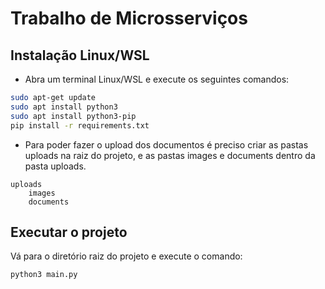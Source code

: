 # Trabalho de Microsserviços

## Instalação Linux/WSL

* Abra um terminal Linux/WSL e execute os seguintes comandos:

```bash
sudo apt-get update
sudo apt install python3
sudo apt install python3-pip
pip install -r requirements.txt
```

* Para poder fazer o upload dos documentos é preciso criar as pastas uploads na raiz do projeto, e as pastas images e documents dentro da pasta uploads.

```terminal
uploads
    images
    documents
```

## Executar o projeto

Vá para o diretório raiz do projeto e execute o comando:

```bash
python3 main.py
```
